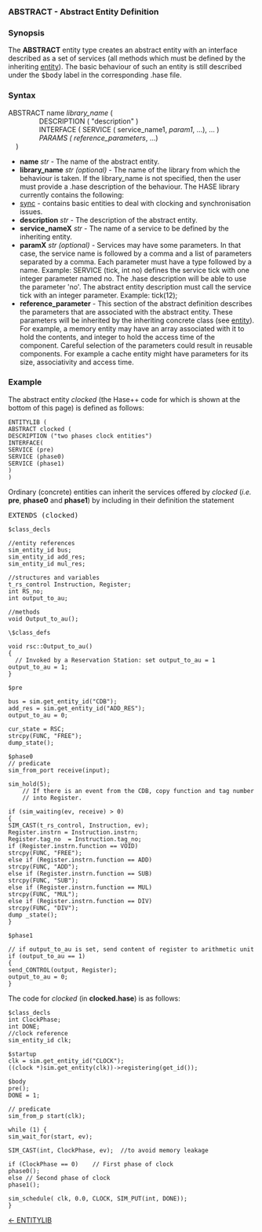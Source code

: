###  ABSTRACT - Abstract Entity Definition

### Synopsis

The **ABSTRACT** entity type creates an abstract entity with an interface described as a set of services (all methods which must be defined by the inheriting [entity](<entity.md>)).  The basic behaviour of such an entity is still described under the <tt>\$body</tt> label in the corresponding .hase file.

### Syntax


ABSTRACT name *library_name* (  
&nbsp; &nbsp; &nbsp; &nbsp; &nbsp; &nbsp; &nbsp; &nbsp; DESCRIPTION ( "description" )  
&nbsp; &nbsp; &nbsp; &nbsp; &nbsp; &nbsp; &nbsp; &nbsp; INTERFACE ( SERVICE ( service_name1, *param1*, ...), ... )  
&nbsp; &nbsp; &nbsp; &nbsp; &nbsp; &nbsp; &nbsp; &nbsp; *PARAMS ( reference\_parameters*, ...)  
&nbsp; &nbsp;	)  

- **name** *str* - The name of the abstract entity.
- **library_name** *str (optional)* - The name of the library from which the behaviour is taken. If the library_name is not specified, then the user must provide a .hase description of the behaviour.  The HASE library currently contains the following:
 - [sync](<synclib.md>) - contains basic entities to deal with clocking and synchronisation issues.
- **description** *str* - The description of the abstract entity.
-  **service_nameX** *str* - The name of a service to be defined by the inheriting entity.
- **paramX** *str (optional)* - Services may have some parameters. In that case, the service name is followed by a comma and a list of parameters separated by a comma. Each parameter must have a type followed by a name. Example: SERVICE (tick, int no) defines the service tick with one integer parameter named no. The .hase description will be able to use the parameter 'no'.  The abstract entity description must call the service tick with an integer parameter. Example: tick(12);
- **reference_parameter** - This section of the abstract definition describes the parameters that are associated with the abstract entity. These parameters will be inherited by the inheriting concrete class (see [entity](<entity.md>)).  For example, a memory entity may have an array associated with it to hold the contents, and integer to hold the access time of the component. Careful selection of the parameters could result in reusable components.  For example a cache entity might have parameters for its size, associativity and access time.

### Example

The abstract entity *clocked* (the Hase++ code for which is shown at the bottom of this page) is defined as follows:

```
ENTITYLIB (
ABSTRACT clocked (
DESCRIPTION ("two phases clock entities")
INTERFACE(
SERVICE (pre)
SERVICE (phase0)
SERVICE (phase1)
)
)

```

Ordinary (concrete) entities can inherit the services offered by *clocked* (*i.e.* **pre**, **phase0** and **phase1**) by including in their definition the statement

<tt> EXTENDS (clocked)</tt>

```
$class_decls  

//entity references  
sim_entity_id bus;  
sim_entity_id add_res;  
sim_entity_id mul_res;

//structures and variables  
t_rs_control Instruction, Register;  
int RS_no;  
int output_to_au;

//methods  
void Output_to_au();

\$class_defs

void rsc::Output_to_au()
{
  // Invoked by a Reservation Station: set output_to_au = 1  
output_to_au = 1;
}

$pre

bus = sim.get_entity_id("CDB");
add_res = sim.get_entity_id("ADD_RES");
output_to_au = 0;

cur_state = RSC;
strcpy(FUNC, "FREE");
dump_state();

$phase0
// predicate
sim_from_port receive(input);

sim_hold(5);
	// If there is an event from the CDB, copy function and tag number
	// into Register.

if (sim_waiting(ev, receive) > 0)
{
SIM_CAST(t_rs_control, Instruction, ev);  
Register.instrn = Instruction.instrn;  
Register.tag_no  = Instruction.tag_no;  
if (Register.instrn.function == VOID)  
strcpy(FUNC, "FREE");  
else if (Register.instrn.function == ADD)  
strcpy(FUNC, "ADD");  
else if (Register.instrn.function == SUB)  
strcpy(FUNC, "SUB");  
else if (Register.instrn.function == MUL)  
strcpy(FUNC, "MUL");  
else if (Register.instrn.function == DIV)  
strcpy(FUNC, "DIV");  
dump _state();  
}

$phase1

// if output_to_au is set, send content of register to arithmetic unit  
if (output_to_au == 1)  
{  
send_CONTROL(output, Register);  
output_to_au = 0;  
}
```

The code for *clocked* (in **clocked.hase**) is as follows:

```
$class_decls
int ClockPhase;
int DONE;
//clock reference
sim_entity_id clk;

$startup
clk = sim.get_entity_id("CLOCK");
((clock *)sim.get_entity(clk))->registering(get_id());

$body
pre();
DONE = 1;

// predicate
sim_from_p start(clk);

while (1) {
sim_wait_for(start, ev);

SIM_CAST(int, ClockPhase, ev);	//to avoid memory leakage

if (ClockPhase == 0)	// First phase of clock
phase0();
else // Second phase of clock
phase1();

sim_schedule( clk, 0.0, CLOCK, SIM_PUT(int, DONE));
}
```

[<- ENTITYLIB](<entitlib.md>)